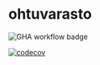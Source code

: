 # ohtuvarasto

![GHA workflow badge](https://github.com/emmastrom/ohtuvarasto/workflows/CI/badge.svg)

[![codecov](https://codecov.io/gh/emmastrom/ohtuvarasto/graph/badge.svg?token=CXQ0BHF19Z)](https://codecov.io/gh/emmastrom/ohtuvarasto)
